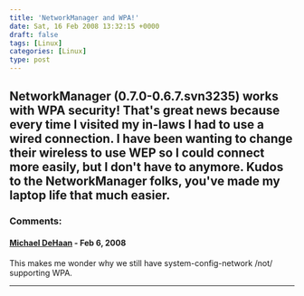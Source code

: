 ```yaml
---
title: 'NetworkManager and WPA!'
date: Sat, 16 Feb 2008 13:32:15 +0000
draft: false
tags: [Linux]
categories: [Linux]
type: post
---
```


NetworkManager (0.7.0-0.6.7.svn3235) works with WPA security! That's great news because every time I visited my in-laws I had to use a wired connection. I have been wanting to change their wireless to use WEP so I could connect more easily, but I don't have to anymore. Kudos to the NetworkManager folks, you've made my laptop life that much easier.
---
### Comments:
#### [Michael DeHaan](http://michaeldehaan.net/ "michael.dehaan@gmail.com") - <time datetime="2008-02-16 14:47:31">Feb 6, 2008</time>

This makes me wonder why we still have system-config-network /not/ supporting WPA.
<hr />
